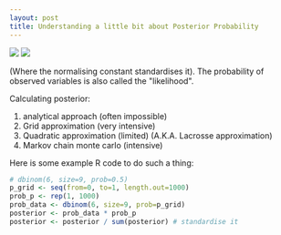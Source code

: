 ```yaml
---
layout: post
title: Understanding a little bit about Posterior Probability
---
```


<img src="https://render.githubusercontent.com/render/math?math=\text{Pr}(p|W,N)=\frac{\text{Pr}(W|N,p)\text{Pr}(p)}{\Sigma\text{Pr}(W|N,p)\text{Pr}(p)\forall p}">
<img src="https://render.githubusercontent.com/render/math?math=\text{Posterior}=\frac{(\text{Prob. observed variables}\times(\text{Prior})}{\text{Normalising constant}}">

(Where the normalising constant standardises it).  The probability of observed variables is also called the "likelihood".

Calculating posterior:
  1. analytical approach (often impossible)
  2. Grid approximation (very intensive)
  3. Quadratic approximation (limited) (A.K.A. Lacrosse approximation)
  4. Markov chain monte carlo (intensive)

Here is some example R code to do such a thing:
```R
# dbinom(6, size=9, prob=0.5)
p_grid <- seq(from=0, to=1, length.out=1000)
prob_p <- rep(1, 1000)
prob_data <- dbinom(6, size=9, prob=p_grid)
posterior <- prob_data * prob_p
posterior <- posterior / sum(posterior) # standardise it
```

